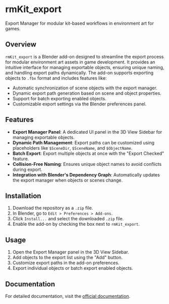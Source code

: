 # rmKit_export

Export Manager for modular kit-based workflows in environment art for games.

## Overview

`rmKit_export` is a Blender add-on designed to streamline the export process for modular environment art assets in game development. It provides an intuitive interface for managing exportable objects, ensuring unique naming, and handling export paths dynamically. The add-on supports exporting objects to `.fbx` format and includes features like:

- Automatic synchronization of scene objects with the export manager.
- Dynamic export path generation based on scene and object properties.
- Support for batch exporting enabled objects.
- Customizable export settings via the Blender preferences panel.

## Features

- **Export Manager Panel**: A dedicated UI panel in the 3D View Sidebar for managing exportable objects.
- **Dynamic Path Management**: Export paths can be customized using placeholders like `$SceneDir`, `$SceneName`, and `$ObjectName`.
- **Batch Export**: Export multiple objects at once with the "Export Checked" feature.
- **Collision-Free Naming**: Ensures unique object names to avoid conflicts during export.
- **Integration with Blender's Dependency Graph**: Automatically updates the export manager when objects or scenes change.

## Installation

1. Download the repository as a `.zip` file.
2. In Blender, go to `Edit > Preferences > Add-ons`.
3. Click `Install...` and select the downloaded `.zip` file.
4. Enable the add-on by checking the box next to `rmKit_export`.

## Usage

1. Open the Export Manager panel in the 3D View Sidebar.
2. Add objects to the export list using the "Add" button.
3. Customize export paths in the add-on preferences.
4. Export individual objects or batch export enabled objects.

## Documentation

For detailed documentation, visit the [official documentation](https://rmkit.readthedocs.io/en/latest/).
